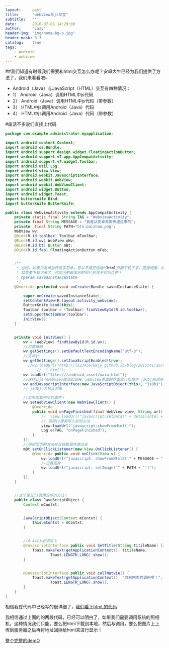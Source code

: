 ```yaml
---
layout:     post
title:      "webview与js交互"
subtitle:   ""
date:       2016-07-03 14:29:00
author:     "Lazy"
header-img: "img/home-bg-o.jpg"
header-mask: 0.3
catalog:    true
tags:
    - Android
    - webview
---
```














##我们知道有时候我们需要和html交互怎么办呢？安卓大牛已经为我们提供了方法了，我们来看看吧~
- Android（Java）与JavaScript（HTML）交互有四种情况：
- 1） Android（Java）调用HTML中js代码
- 2） Android（Java）调用HTML中js代码（带参数）
- 3） HTML中js调用Android（Java）代码
- 4） HTML中js调用Android（Java）代码（带参数）




#废话不多说们直接上代码
```java
package com.example.administrator.myapplication;

import android.content.Context;
import android.os.Bundle;
import android.support.design.widget.FloatingActionButton;
import android.support.v7.app.AppCompatActivity;
import android.support.v7.widget.Toolbar;
import android.util.Log;
import android.view.View;
import android.webkit.JavascriptInterface;
import android.webkit.WebView;
import android.webkit.WebViewClient;
import android.widget.Button;
import android.widget.Toast;
import butterknife.Bind;
import butterknife.ButterKnife;

public class WebviewActivity extends AppCompatActivity {
    private static final String TAG = "WebviewActivity";
    private final String MESSAGE = "我是从安卓界面传递过来的";
    private  final String PATH="btn-paizhao.png";
    WebView wv;
    @Bind(R.id.toolbar) Toolbar mToolbar;
    @Bind(R.id.wv) WebView mWv;
    @Bind(R.id.bt) Button mBt;
    @Bind(R.id.fab) FloatingActionButton mFab;


    /**
     * 总结，如果只是单独传递字符串，可以不用把远端的html页面下载下来，直接调用，如果涉及到显示图片
     * 就需要下载下来了，你显示的是本地的照片他找不到照片的！
     * @param savedInstanceState
     */
    @Override protected void onCreate(Bundle savedInstanceState) {

        super.onCreate(savedInstanceState);
        setContentView(R.layout.activity_webview);
        ButterKnife.bind(this);
        Toolbar toolbar = (Toolbar) findViewById(R.id.toolbar);
        setSupportActionBar(toolbar);
        initView();
    }


    private void initView() {
        wv = (WebView) findViewById(R.id.wv);
        //设置编码
        wv.getSettings().setDefaultTextEncodingName("utf-8");
        //支持js
        wv.getSettings().setJavaScriptEnabled(true);
          //wv.loadUrl("http://l123456789jy.github.io/blog/2015/01/16/test" +
              //  ".html");
        wv.loadUrl("file:///android_asset/main.html");
        //这样让js与webview建立起链接，webview里面的界面就可以使用 jsObj来调用安卓里面的写好的方法了
        wv.addJavascriptInterface(new JavaScriptObject(this), "jsObj");     //
        // jsObj 为桥连对象

        //监听加载完毕的事件！
        wv.setWebViewClient(new WebViewClient() {
            @Override
            public void onPageFinished(final WebView view, String url) {
                //  view.loadUrl("javascript:setData(" + detailshtml + ")");
                // 调用js里面写入好的方法
                view.loadUrl("javascript:showFromHtml()");
                Log.e(TAG, "onPageFinished");
            }
        });
        //调用网页的方法并且将数值传递过去
        mBt.setOnClickListener(new View.OnClickListener() {
            @Override public void onClick(View v) {
                wv.loadUrl("javascript: showFromHtml2('" + MESSAGE + "')");
                //设置图片
                wv.loadUrl("javascript: setImage('" + PATH + "')");
            }
        });
    }


    //这个是让js调用安卓的方法！
    public class JavaScriptObject {
        Context mContxt;


        JavaScriptObject(Context mContxt) {
            this.mContxt = mContxt;
        }


        //4.4以上必须加上
        @JavascriptInterface public void SetTitle(String titileName) {//获取标题！
            Toast.makeText(getApplicationContext(), titileName,
                    Toast.LENGTH_LONG).show();
        }


        @JavascriptInterface public void callNatvie() {
            Toast.makeText(getApplicationContext(), "收到网页的调用啦！",
                    Toast.LENGTH_LONG).show();
        }
    }
}


```

相信我在代码中已经写的很详细了，[我们看下htmL的代码](https://github.com/l123456789jy/AndroidTestDemo/blob/master/Demo/src/main/assets/main.html)



我相信通过上面的的两段代码，已经可以明白了，如果我们需要调用系统的照相机，这种情况我们只能，要么把html下载到本地，然后与调用，要么把图片上上传到服务器之后再将地址回掉给html来进行显示！

[整个完整的demO](https://github.com/l123456789jy/AndroidTestDemo/blob/master/Demo/src/main/java/com/example/administrator/myapplication/WebviewActivity.java)
